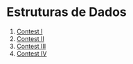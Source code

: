 Estruturas de Dados
===================

1. [Contest I](Contest_I.md)
1. [Contest II](Contest_I.md)
1. [Contest III](Contest_I.md)
1. [Contest IV](Contest_I.md)
